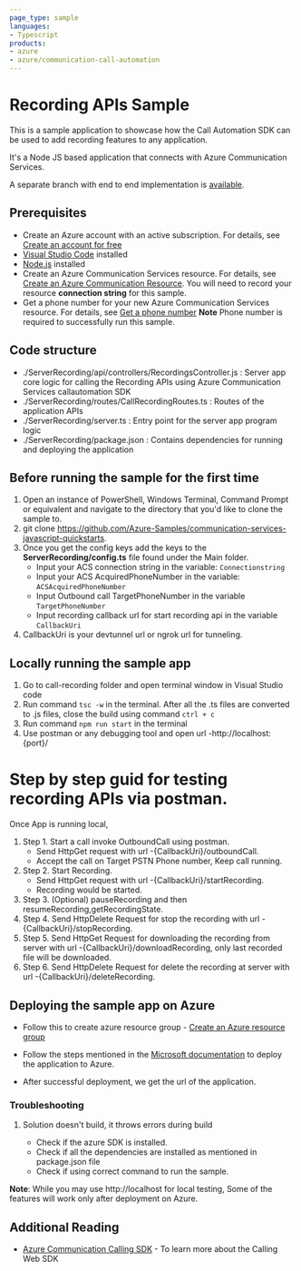 ```yaml
---
page_type: sample
languages:
- Typescript
products:
- azure
- azure/communication-call-automation
---
```


# Recording APIs Sample

This is a sample application to showcase how the Call Automation SDK can be used to add recording features to any application.

It's a Node JS based application that connects with Azure Communication Services.

A separate branch with end to end implementation is [available](https://github.com/Azure-Samples/communication-services-web-calling-hero/tree/public-preview).

## Prerequisites

- Create an Azure account with an active subscription. For details, see [Create an account for free](https://azure.microsoft.com/free/)
- [Visual Studio Code](https://code.visualstudio.com/download) installed
- [Node.js](https://nodejs.org/en/download) installed
- Create an Azure Communication Services resource. For details, see [Create an Azure Communication Resource](https://docs.microsoft.com/azure/communication-services/quickstarts/create-communication-resource). You will need to record your resource **connection string** for this sample.
- Get a phone number for your new Azure Communication Services resource. For details, see [Get a phone number](https://learn.microsoft.com/en-us/azure/communication-services/quickstarts/telephony/get-phone-number?tabs=windows&pivots=platform-azp)
**Note** Phone number is required to successfully run this sample.


## Code structure

- ./ServerRecording/api/controllers/RecordingsController.js : Server app core logic for calling the Recording APIs using Azure Communication Services callautomation SDK
- ./ServerRecording/routes/CallRecordingRoutes.ts : Routes of the application APIs
- ./ServerRecording/server.ts : Entry point for the server app program logic
- ./ServerRecording/package.json : Contains dependencies for running and deploying the application

## Before running the sample for the first time

1. Open an instance of PowerShell, Windows Terminal, Command Prompt or equivalent and navigate to the directory that you'd like to clone the sample to.
2. git clone https://github.com/Azure-Samples/communication-services-javascript-quickstarts.
3. Once you get the config keys add the keys to the **ServerRecording/config.ts**  file found under the Main folder.
	- Input your ACS connection string in the variable: `Connectionstring`
	- Input your ACS AcquiredPhoneNumber in the variable: `ACSAcquiredPhoneNumber`
	- Input Outbound call TargetPhoneNumber in the variable `TargetPhoneNumber`
	- Input recording callback url for start recording api in the variable `CallbackUri`
4. CallbackUri is your devtunnel url or ngrok url for tunneling.

## Locally running the sample app

1. Go to call-recording folder and open terminal window in Visual Studio code
2. Run command `tsc -w` in the terminal. After all the .ts files are converted to .js files, close the build using command `ctrl + c`
3. Run command `npm run start` in the terminal
4. Use postman or any debugging tool and open url -http://localhost:{port}/

# Step by step guid for testing recording APIs via postman.

Once App is running local,
1. Step 1. Start a call invoke OutboundCall using postman. 
	- Send HttpGet request with url -{CallbackUri}/outboundCall.
	- Accept the call on Target PSTN Phone number, Keep call running.
2. Step 2. Start Recording.
	- Send HttpGet request with url -{CallbackUri}/startRecording.
	- Recording would be started.
3. Step 3. (Optional) pauseRecording and then resumeRecording,getRecordingState.
4. Step 4. Send  HttpDelete Request for stop the recording with  url -{CallbackUri}/stopRecording.
5. Step 5. Send  HttpGet Request for downloading the recording from server with url -{CallbackUri}/downloadRecording, only last recorded file will be downloaded.
6. Step 6. Send  HttpDelete Request for delete the recording at server with url -{CallbackUri}/deleteRecording.
## Deploying the sample app on Azure

- Follow this to create azure resource group - [Create an Azure resource group](https://docs.microsoft.com/azure/azure-resource-manager/management/manage-resource-groups-portal)

- Follow the steps mentioned in the [Microsoft documentation](https://docs.microsoft.com/azure/developer/javascript/how-to/deploy-web-app)
to deploy the application to Azure.

- After successful deployment, we get the url of the application.


### Troubleshooting

1. Solution doesn't build, it throws errors during build

	- Check if the azure SDK is installed.
	- Check if all the dependencies are installed as mentioned in package.json file
	- Check if using correct command to run the sample.


**Note**: While you may use http://localhost for local testing, Some of the features will work only after deployment on Azure.

## Additional Reading

- [Azure Communication Calling SDK](https://docs.microsoft.com/azure/communication-services/concepts/voice-video-calling/calling-sdk-features) - To learn more about the Calling Web SDK
